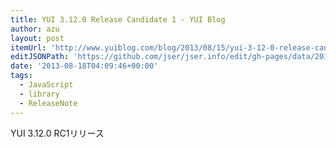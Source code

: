 ```yaml
---
title: YUI 3.12.0 Release Candidate 1 - YUI Blog
author: azu
layout: post
itemUrl: 'http://www.yuiblog.com/blog/2013/08/15/yui-3-12-0-release-candidate-1/'
editJSONPath: 'https://github.com/jser/jser.info/edit/gh-pages/data/2013/08/index.json'
date: '2013-08-18T04:09:46+00:00'
tags:
  - JavaScript
  - library
  - ReleaseNote
---
```

YUI 3.12.0 RC1リリース
